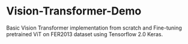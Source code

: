 # Vision-Transformer-Demo
Basic Vision Transformer implementation from scratch and Fine-tuning pretrained ViT on FER2013 dataset using Tensorflow 2.0 Keras. 
